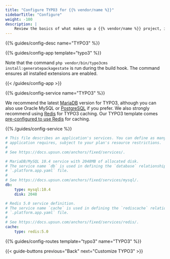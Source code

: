 ```yaml
---
title: "Configure TYPO3 for {{% vendor/name %}}"
sidebarTitle: "Configure"
weight: -100
description: |
    Review the basics of what makes up a {{% vendor/name %}} project, including its three principle configuration files and how to define them for TYPO3.
---
```


{{% guides/config-desc name="TYPO3" %}}

{{% guides/config-app template="typo3" %}}

Note that the command `php vendor/bin/typo3cms install:generatepackagestate` is run during the build hook.
The command ensures all installed extensions are enabled.

{{< /guides/config-app >}}

{{% guides/config-service name="TYPO3" %}}

We recommend the latest [MariaDB](/add-services/mysql/_index.md) version for TYPO3,
although you can also use Oracle MySQL or [PostgreSQL](/add-services/postgresql.md) if you prefer.
We also strongly recommend using [Redis](/add-services/redis.md) for TYPO3 caching.
Our TYPO3 template comes [pre-configured to use Redis](https://github.com/platformsh-templates/typo3#user-content-customizations) for caching.

{{% /guides/config-service %}}

```yaml {configFile="services"}
# This file describes an application's services. You can define as many services as your
# application requires, subject to your plan's resource restrictions.
#
# See https://docs.upsun.com/anchors/fixed/services/.

# MariaDB/MySQL 10.4 service with 2048MB of allocated disk.
# The service name `db` is used in defining the `database` relationship in the
# `.platform.app.yaml` file.
#
# See https://docs.upsun.com/anchors/fixed/services/mysql/.
db:
    type: mysql:10.4
    disk: 2048

# Redis 5.0 service definition.
# The service name `cache` is used in defining the `rediscache` relationship in the
# `.platform.app.yaml` file.
#
# See https://docs.upsun.com/anchors/fixed/services/redis/.
cache:
    type: redis:5.0
```

{{% guides/config-routes template="typo3" name="TYPO3" %}}

{{< guide-buttons previous="Back" next="Customize TYPO3" >}}
